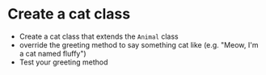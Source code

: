 # Create a cat class

* Create a cat class that extends the `Animal` class
* override the greeting method to say something
  cat like (e.g. "Meow, I'm a cat named fluffy")
* Test your greeting method
